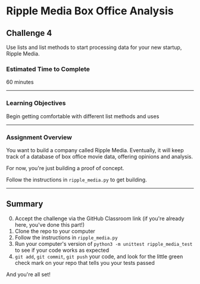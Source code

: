 # Ripple Media Box Office Analysis

## Challenge 4

Use lists and list methods to start processing data for your new startup, Ripple Media.

### Estimated Time to Complete

60 minutes

---

### Learning Objectives

Begin getting comfortable with different list methods and uses

---

### Assignment Overview

You want to build a company called Ripple Media. Eventually, it will keep track of a database of box office movie data, offering opinions and analysis.

For now, you're just building a proof of concept.

Follow the instructions in `ripple_media.py` to get building.

---

## Summary

0. Accept the challenge via the GitHub Classroom link (if you're already here, you've done this part!)
1. Clone the repo to your computer
2. Follow the instructions in `ripple_media.py`
3. Run your computer's version of `python3 -m unittest ripple_media_test` to see if your code works as expected
4. `git add`, `git commit`, `git push` your code, and look for the little green check mark on your repo that tells you your tests passed

And you're all set!
